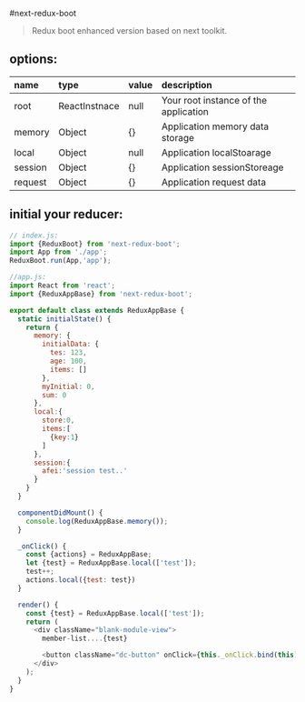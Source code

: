 #next-redux-boot
> Redux boot enhanced version based on next toolkit.


## options:
| name | type | value | description |
| :----| :----| :----| :----|
| root  | ReactInstnace | null | Your root instance of the application |
| memory  | Object | {} | Application memory data storage |
| local  | Object | null | Application localStoarage |
| session  | Object | {} | Application sessionStoreage |
| request  | Object | {} | Application request data |


## initial your reducer:
```javascript
// index.js:
import {ReduxBoot} from 'next-redux-boot';
import App from './app';
ReduxBoot.run(App,'app');

//app.js:
import React from 'react';
import {ReduxAppBase} from 'next-redux-boot';

export default class extends ReduxAppBase {
  static initialState() {
    return {
      memory: {
        initialData: {
          tes: 123,
          age: 100,
          items: []
        },
        myInitial: 0,
        sum: 0
      },
      local:{
        store:0,
        items:[
          {key:1}
        ]
      },
      session:{
        afei:'session test..'
      }
    }
  }

  componentDidMount() {
    console.log(ReduxAppBase.memory());
  }

  _onClick() {
    const {actions} = ReduxAppBase;
    let {test} = ReduxAppBase.local(['test']);
    test++;
    actions.local({test: test})
  }

  render() {
    const {test} = ReduxAppBase.local(['test']);
    return (
      <div className="blank-module-view">
        member-list....{test}

        <button className="dc-button" onClick={this._onClick.bind(this)}>TEST</button>
      </div>
    );
  }
}
```
